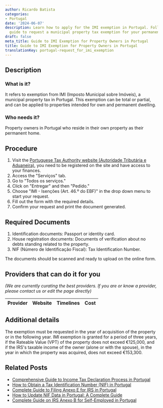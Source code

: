 ```yaml
---
author: Ricardo Batista
categories:
- Portugal
date: '2024-06-07'
description: Learn how to apply for the IMI exemption in Portugal. Follow our step-by-step
  guide to request a municipal property tax exemption for your permanent residence.
draft: false
meta_title: Guide to IMI Exemption for Property Owners in Portugal
title: Guide to IMI Exemption for Property Owners in Portugal
translationKey: portugal-request_for_imi_exemption
---
```


## Description
### What is it?
It refers to exemption from IMI (Imposto Municipal sobre Imóveis), a municipal property tax in Portugal. This exemption can be total or partial, and can be applied to properties intended for own and permanent dwelling.

### Who needs it?
Property owners in Portugal who reside in their own property as their permanent home.

## Procedure
1. Visit the [Portuguese Tax Authority website (Autoridade Tributária e Aduaneira)](https://www.portaldasfinancas.gov.pt/), you need to be registered on the site and have access to your finances.
2. Access the "Serviços" tab.
3. Go to "Todos os serviços."
4. Click on "Entregar" and then "Pedido."
5. Choose "IMI - Isenções (Art. 46.º do EBF)" in the drop down menu to start your request.
6. Fill out the form with the required details.
7. Confirm your request and print the document generated.

## Required Documents
1. Identification documents: Passport or identity card.
2. House registration documents: Documents of verification about no debts standing related to the property.
3. NIF (Número de Identificação Fiscal): Tax Identification Number.

The documents should be scanned and ready to upload on the online form.

## Providers that can do it for you

_(We are currently curating the best providers. If you are or know a provider, please contact us or edit the page directly)_

| Provider        |     Website     |     Timelines    |       Cost      |
| --------------- | --------------- |  :-------------: | :-------------: |

## Additional details
The exemption must be requested in the year of acquisition of the property or in the following year. IMI exemption is granted for a period of three years, if the Rateable Value (VPT) of the property does not exceed €125,000, and if the IRS's taxable income of the owner (alone or with the spouse), in the year in which the property was acquired, does not exceed €153,300.



## Related Posts

- [Comprehensive Guide to Income Tax Declaration Process in Portugal](https://tramitit.com/guides/portugal/request_for_income_tax_declaration/)
- [How to Obtain a Tax Identification Number (NIF) in Portugal](https://tramitit.com/guides/portugal/request_for_tax_identification_number_nif/)
- [Complete Guide to Filing Anexo E for IRS in Portugal](https://tramitit.com/guides/portugal/irs_anexo_e/)
- [How to Update NIF Data in Portugal: A Complete Guide](https://tramitit.com/guides/portugal/request_for_change_of_nif_data/)
- [Complete Guide on IRS Anexo B for Self-Employed in Portugal](https://tramitit.com/guides/portugal/irs_anexo_b/)